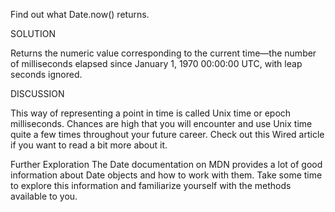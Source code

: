 
Find out what Date.now() returns.

SOLUTION

Returns the numeric value corresponding to the current time—the number of milliseconds elapsed since January 1, 1970 00:00:00 UTC, with leap seconds ignored.

DISCUSSION

This way of representing a point in time is called Unix time or epoch milliseconds. Chances are high that you will encounter and use Unix time quite a few times throughout your future career. Check out this Wired article if you want to read a bit more about it.

Further Exploration
The Date documentation on MDN provides a lot of good information about Date objects and how to work with them. Take some time to explore this information and familiarize yourself with the methods available to you.